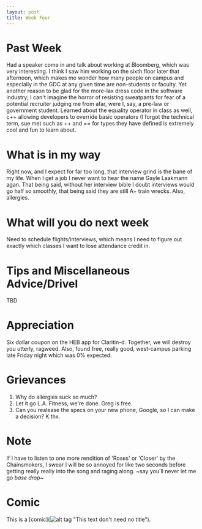 ```yaml
---
layout: post
title: Week Four
---
```


# Past Week
Had a speaker come in and talk about working at Bloomberg, which was very interesting. I think I saw him working on the sixth floor later that afternoon, which makes me wonder how many people on campus and especially in the GDC at any given time are non-students or faculty. Yet another reason to be glad for the more-lax dress code in the software industry; I can't imagine the horror of resisting sweatpants for fear of a potential recruiter judging me from afar, were I, say, a pre-law or government student. Learned about the equality operator in class as well, c++ allowing developers to override basic operators (I forgot the technical term, sue me) such as ++ and == for types they have defined is extremely cool and fun to learn about.

# What is in my way
Right now, and I expect for far too long, that interview grind is the bane of my life. When I get a job I never want to hear the name Gayle Laakmann agan. That being said, without her interview bible I doubt interviews would go half so smoothly, that being said they are still A+ train wrecks. Also, allergies.

# What will you do next week
Need to schedule flights/interviews, which means I need to figure out exactly which classes I want to lose attendance credit in.

# Tips and Miscellaneous Advice/Drivel
TBD

# Appreciation
Six dollar coupon on the HEB app for Claritin-d. Together, we will destroy you utterly, ragweed. Also, found free, really good, west-campus parking late Friday night which was 0% expected.

# Grievances
1. Why do allergies suck so much?
2. Let it go L.A. Fitness, we're done. Greg is free.
3. Can you realease the specs on your new phone, Google, so I can make a decision? K thx.

# Note
If I have to listen to one more rendition of 'Roses' or 'Closer' by the Chainsmokers, I swear I will be so annoyed for like two seconds before getting really really into the song and raging along. ~say you'll never let me go *base drop*~

# Comic
This is a [comic](![alt tag]('../images/boulderJoke.png')
 "This text don't need no title").
